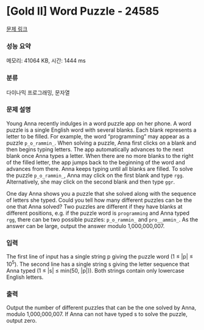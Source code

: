 # [Gold II] Word Puzzle - 24585 

[문제 링크](https://www.acmicpc.net/problem/24585) 

### 성능 요약

메모리: 41064 KB, 시간: 1444 ms

### 분류

다이나믹 프로그래밍, 문자열

### 문제 설명

<p>Young Anna recently indulges in a word puzzle app on her phone. A word puzzle is a single English word with several blanks. Each blank represents a letter to be filled. For example, the word “programming” may appear as a puzzle <code>p_o_rammin_</code>. When solving a puzzle, Anna first clicks on a blank and then begins typing letters. The app automatically advances to the next blank once Anna types a letter. When there are no more blanks to the right of the filled letter, the app jumps back to the beginning of the word and advances from there. Anna keeps typing until all blanks are filled. To solve the puzzle <code>p_o_rammin_</code>, Anna may click on the first blank and type <code>rgg</code>. Alternatively, she may click on the second blank and then type <code>ggr</code>.</p>

<p>One day Anna shows you a puzzle that she solved along with the sequence of letters she typed. Could you tell how many different puzzles can be the one that Anna solved? Two puzzles are different if they have blanks at different positions, e.g. if the puzzle word is <code>programming</code> and Anna typed <code>rgg</code>, there can be two possible puzzles: <code>p_o_rammin_</code> and <code>pro__ammin_</code>. As the answer can be large, output the answer modulo 1,000,000,007.</p>

### 입력 

 <p>The first line of input has a single string p giving the puzzle word (1 ≤ |p| ≤ 10<sup>5</sup>). The second line has a single string s giving the letter sequence that Anna typed (1 ≤ |s| ≤ min(50, |p|)). Both strings contain only lowercase English letters.</p>

### 출력 

 <p>Output the number of different puzzles that can be the one solved by Anna, modulo 1,000,000,007. If Anna can not have typed s to solve the puzzle, output zero.</p>


